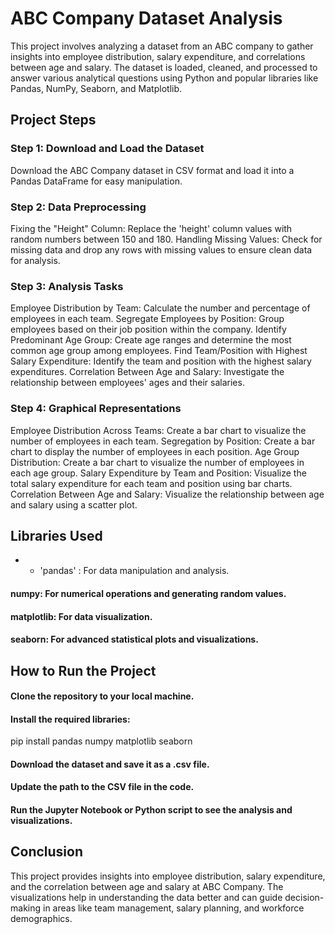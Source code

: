 # ABC Company Dataset Analysis
This project involves analyzing a dataset from an ABC company to gather insights into employee distribution, salary expenditure, and correlations between age and salary. The dataset is loaded, cleaned, and processed to answer various analytical questions using Python and popular libraries like Pandas, NumPy, Seaborn, and Matplotlib.

## Project Steps
### Step 1: Download and Load the Dataset
Download the ABC Company dataset in CSV format and load it into a Pandas DataFrame for easy manipulation.
### Step 2: Data Preprocessing
Fixing the "Height" Column: Replace the 'height' column values with random numbers between 150 and 180.
Handling Missing Values: Check for missing data and drop any rows with missing values to ensure clean data for analysis.
### Step 3: Analysis Tasks
Employee Distribution by Team: Calculate the number and percentage of employees in each team.
Segregate Employees by Position: Group employees based on their job position within the company.
Identify Predominant Age Group: Create age ranges and determine the most common age group among employees.
Find Team/Position with Highest Salary Expenditure: Identify the team and position with the highest salary expenditures.
Correlation Between Age and Salary: Investigate the relationship between employees' ages and their salaries.
### Step 4: Graphical Representations
Employee Distribution Across Teams: Create a bar chart to visualize the number of employees in each team.
Segregation by Position: Create a bar chart to display the number of employees in each position.
Age Group Distribution: Create a bar chart to visualize the number of employees in each age group.
Salary Expenditure by Team and Position: Visualize the total salary expenditure for each team and position using bar charts.
Correlation Between Age and Salary: Visualize the relationship between age and salary using a scatter plot.
## Libraries Used
- * 'pandas' : For data manipulation and analysis.
#### numpy: For numerical operations and generating random values.
#### matplotlib: For data visualization.
#### seaborn: For advanced statistical plots and visualizations.
## How to Run the Project
#### Clone the repository to your local machine.
#### Install the required libraries:

pip install pandas numpy matplotlib seaborn

#### Download the dataset and save it as a .csv file.
#### Update the path to the CSV file in the code.
#### Run the Jupyter Notebook or Python script to see the analysis and visualizations.
## Conclusion
This project provides insights into employee distribution, salary expenditure, and the correlation between age and salary at ABC Company. The visualizations help in understanding the data better and can guide decision-making in areas like team management, salary planning, and workforce demographics.

